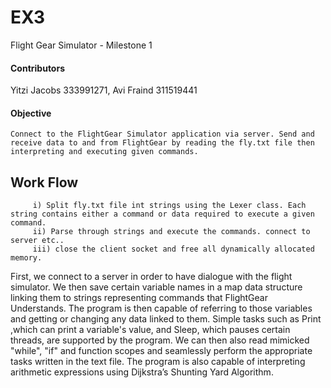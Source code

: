 # EX3

Flight Gear Simulator - Milestone 1

#### Contributors
Yitzi Jacobs 333991271, Avi Fraind 311519441 
#### Objective
    Connect to the FlightGear Simulator application via server. Send and receive data to and from FlightGear by reading the fly.txt file then interpreting and executing given commands. 
   ## Work Flow
         i) Split fly.txt file int strings using the Lexer class. Each string contains either a command or data required to execute a given command.
         ii) Parse through strings and execute the commands. connect to server etc.. 
         iii) close the client socket and free all dynamically allocated memory.

   First, we connect to a server in order to have dialogue with the flight simulator. We then save certain variable names in a map data structure linking them to strings representing commands that FlightGear Understands. The program is then capable of referring to those variables and getting or changing any data linked to them. Simple tasks such as Print ,which can print a variable's value, and Sleep, which pauses certain threads, are supported by the program. We can then also read mimicked "while", "if" and function scopes and seamlessly perform the appropriate tasks written in the text file. The program is also capable of interpreting arithmetic expressions using Dijkstra’s Shunting Yard Algorithm.
